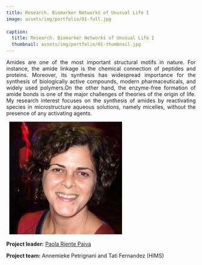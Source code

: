 ```yaml
---
title: Research. Biomarker Networks of Unusual Life I
image: assets/img/portfolio/01-full.jpg

caption:
  title: Research. Biomarker Networks of Unusual Life I
  thumbnail: assets/img/portfolio/01-thumbnail.jpg
---
```


<p style='text-align: justify;'> Amides are one of the most important structural motifs in nature. For instance, the amide linkage is the chemical connection of peptides and proteins. Moreover, its synthesis has widespread importance for the synthesis of biologically active compounds, modern pharmaceuticals, and widely used polymers.On the other hand, the enzyme-free formation of amide bonds is one of the major challenges of theories of the origin of life. My research interest focuses on the synthesis of amides by reactivating species in microstructure aqueous solutions, namely micelles, without the presence of any activating agents. </p> 
  

<img src="/assets/img/portfolio/Paola_Riente.png" alt="Paola Riente">

**Project leader:** [Paola Riente Paiva](https://www.uva.nl/en/profile/r/i/p.rientepaiva/p.riente-paiva.html)

**Project team:** Annemieke Petrignani and Tati Fernandez (HIMS)
